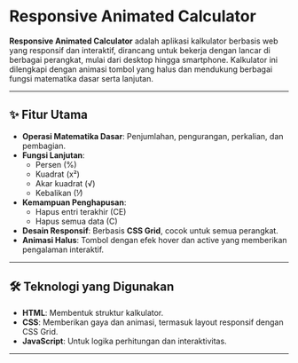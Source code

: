 # Responsive Animated Calculator

**Responsive Animated Calculator** adalah aplikasi kalkulator berbasis web yang responsif dan interaktif, dirancang untuk bekerja dengan lancar di berbagai perangkat, mulai dari desktop hingga smartphone. Kalkulator ini dilengkapi dengan animasi tombol yang halus dan mendukung berbagai fungsi matematika dasar serta lanjutan.

---

## ✨ Fitur Utama

- **Operasi Matematika Dasar**: Penjumlahan, pengurangan, perkalian, dan pembagian.
- **Fungsi Lanjutan**: 
  - Persen (%)
  - Kuadrat (x²)
  - Akar kuadrat (√)
  - Kebalikan (⅟)
- **Kemampuan Penghapusan**:
  - Hapus entri terakhir (CE)
  - Hapus semua data (C)
- **Desain Responsif**: Berbasis **CSS Grid**, cocok untuk semua perangkat.
- **Animasi Halus**: Tombol dengan efek hover dan active yang memberikan pengalaman interaktif.

---

## 🛠️ Teknologi yang Digunakan

- **HTML**: Membentuk struktur kalkulator.
- **CSS**: Memberikan gaya dan animasi, termasuk layout responsif dengan CSS Grid.
- **JavaScript**: Untuk logika perhitungan dan interaktivitas.

---
